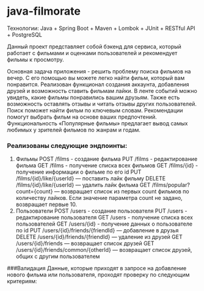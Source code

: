 # java-filmorate


Технологии: Java + Spring Boot + Maven + Lombok + JUnit + RESTful API + PostgreSQL


Данный проект представляет собой бэкенд для сервиса, который работает с фильмами и оценками пользователей и рекомендует фильмы к просмотру.

Основная задача приложения - решить проблему поиска фильмов на вечер. С его помощью вы можете легко найти фильм, который вам понравится. Реализован функционал создания аккаунта, добавления друзей и возможность ставить фильмам лайки. В ленте событий можно увидеть, какие фильмы понравились вашим друзьям. Также есть возможность оставлять отзывы и читать отзывы других пользователей. Поиск поможет найти фильм по ключевым словам. Рекомендации помогут выбрать фильм на основе ваших предпочтений. Функциональность «Популярные фильмы» предлагает вывод самых любимых у зрителей фильмов по жанрам и годам.

### Реализованы следующие эндпоинты:

1. Фильмы
POST /films - создание фильма
PUT /films - редактирование фильма
GET /films - получение списка всех фильмов
GET /films/{id} - получение информации о фильме по его id
PUT /films/{id}/like/{userId} — поставить лайк фильму
DELETE /films/{id}/like/{userId} — удалить лайк фильма
GET /films/popular?count={count} — возвращает список из первых count фильмов по количеству лайков. Если значение параметра count не задано, возвращает первые 10.
2. Пользователи
POST /users - создание пользователя
PUT /users - редактирование пользователя
GET /users - получение списка всех пользователей
GET /users/{id} - получение данных о пользователе по id
PUT /users/{id}/friends/{friendId} — добавление в друзья
DELETE /users/{id}/friends/{friendId} — удаление из друзей
GET /users/{id}/friends — возвращает список друзей
GET /users/{id}/friends/common/{otherId} — возвращает список друзей, общих с другим пользователем

###Валидация
Данные, которые приходят в запросе на добавление нового фильма или пользователя, проходят проверку по следующим критериям:
